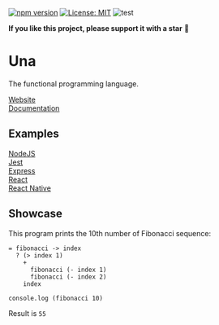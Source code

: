 [![npm version](https://img.shields.io/npm/v/una-language)](https://badge.fury.io/js/una-language)
[![License: MIT](https://img.shields.io/npm/l/una-language)](https://opensource.org/licenses/MIT)
![test](https://github.com/sergeyshpadyrev/una/workflows/test/badge.svg?branch=master)

**If you like this project, please support it with a star** 🌟

# Una

The functional programming language.

[Website](https://una-language.com/) <br/>
[Documentation](https://una-language.com/docs) <br/>

## Examples

[NodeJS](https://github.com/una-language/example-node) <br/>
[Jest](https://github.com/una-language/example-jest) <br/>
[Express](https://github.com/una-language/example-express) <br/>
[React](https://github.com/una-language/example-react) <br/>
[React Native](https://github.com/una-language/example-react-native) <br/>

## Showcase

This program prints the 10th number of Fibonacci sequence:

```
= fibonacci -> index
  ? (> index 1)
    +
      fibonacci (- index 1)
      fibonacci (- index 2)
    index

console.log (fibonacci 10)
```

Result is `55`
